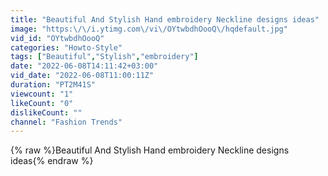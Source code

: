 ```yaml
---
title: "Beautiful And Stylish Hand embroidery Neckline designs ideas"
image: "https:\/\/i.ytimg.com\/vi\/OYtwbdhOooQ\/hqdefault.jpg"
vid_id: "OYtwbdhOooQ"
categories: "Howto-Style"
tags: ["Beautiful","Stylish","embroidery"]
date: "2022-06-08T14:11:42+03:00"
vid_date: "2022-06-08T11:00:11Z"
duration: "PT2M41S"
viewcount: "1"
likeCount: "0"
dislikeCount: ""
channel: "Fashion Trends"
---
```

{% raw %}Beautiful And Stylish Hand embroidery Neckline designs ideas{% endraw %}
